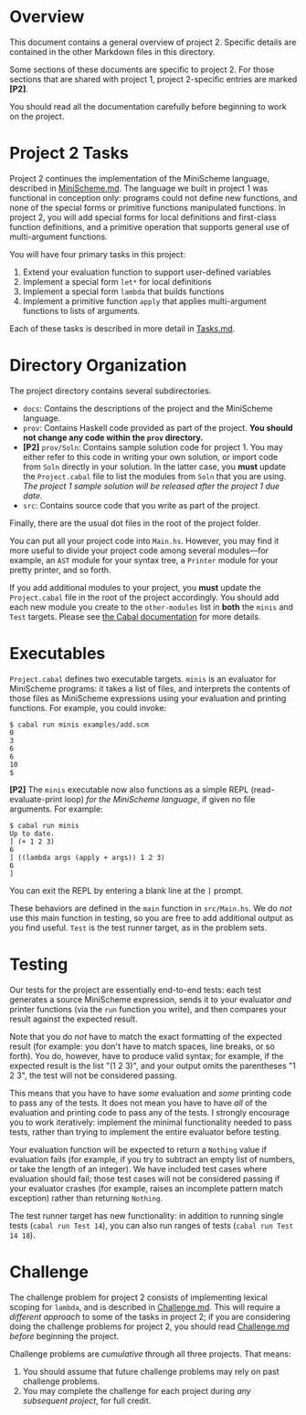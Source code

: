 # Overview

This document contains a general overview of project 2.  Specific details are contained in the other Markdown files in this directory.

Some sections of these documents are specific to project 2.  For those sections that are shared with project 1, project 2-specific entries are marked **[P2]**.

You should read all the documentation carefully before beginning to work on the project.

# Project 2 Tasks

Project 2 continues the implementation of the MiniScheme language, described in [MiniScheme.md](MiniScheme.md).  The language we built in project 1 was functional in conception only: programs could not define new functions, and none of the special forms or primitive functions manipulated functions.  In project 2, you will add special forms for local definitions and first-class function definitions, and a primitive operation that supports general use of multi-argument functions.

You will have four primary tasks in this project:

1. Extend your evaluation function to support user-defined variables
2. Implement a special form `let*` for local definitions
3. Implement a special form `lambda` that builds functions
4. Implement a primitive function `apply` that applies multi-argument functions to lists of arguments.

Each of these tasks is described in more detail in [Tasks.md](Tasks.md).

# Directory Organization

The project directory contains several subdirectories.

* `docs`: Contains the descriptions of the project and the MiniScheme language.
* `prov`: Contains Haskell code provided as part of the project.  **You should not change any code within the `prov` directory.**
* **[P2]** `prov/Soln`: Contains sample solution code for project 1.  You may either refer to this code in writing your own solution, or import code from `Soln` directly in your solution.  In the latter case, you **must** update the `Project.cabal` file to list the modules from `Soln` that you are using. *The project 1 sample solution will be released after the project 1 due date.*
* `src`: Contains source code that you write as part of the project.

Finally, there are the usual dot files in the root of the project folder.

You can put all your project code into `Main.hs`.  However, you may find it more useful to divide your project code among several modules&mdash;for example, an `AST` module for your syntax tree, a `Printer` module for your pretty printer, and so forth.

If you add additional modules to your project, you **must** update the `Project.cabal` file in the root of the project accordingly.  You should add each new module you create to the `other-modules` list in **both** the `minis` and `Test` targets.  Please see [the Cabal documentation](https://cabal.readthedocs.io/en/3.6/intro.html) for more details.

# Executables

`Project.cabal` defines two executable targets.  `minis` is an evaluator for MiniScheme programs: it takes a list of files, and interprets the contents of those files as MiniScheme expressions using your evaluation and printing functions.  For example, you could invoke:
```shell
$ cabal run minis examples/add.scm
0
3
6
6
10
$
```

**[P2]** The `minis` executable now also functions as a simple REPL (read-evaluate-print loop) *for the MiniScheme language*, if given no file arguments.  For example:
```shell
$ cabal run minis
Up to date.
] (+ 1 2 3)
6
] ((lambda args (apply + args)) 1 2 3)
6
]
```
You can exit the REPL by entering a blank line at the `]` prompt.

These behaviors are defined in the `main` function in `src/Main.hs`.  We do *not* use this main function in testing, so you are free to add additional output as you find useful.  `Test` is the test runner target, as in the problem sets.

# Testing

Our tests for the project are essentially end-to-end tests: each test generates a source MiniScheme expression, sends it to your evaluator *and* printer functions (via the `run` function you write), and then compares your result against the expected result.

Note that you do *not* have to match the exact formatting of the expected result (for example: you don't have to match spaces, line breaks, or so forth).  You do, however, have to produce valid syntax; for example, if the expected result is the list "(1 2 3)", and your output omits the parentheses "1 2 3", the test will not be considered passing.

This means that you have to have *some* evaluation and *some* printing code to pass any of the tests.  It does not mean you have to have *all* of the evaluation and printing code to pass any of the tests.  I strongly encourage you to work iteratively: implement the minimal functionality needed to pass tests, rather than trying to implement the entire evaluator before testing.

Your evaluation function will be expected to return a `Nothing` value if evaluation fails (for example, if you try to subtract an empty list of numbers, or take the length of an integer).  We have included test cases where evaluation should fail; those test cases will not be considered passing if your evaluator crashes (for example, raises an incomplete pattern match exception) rather than returning `Nothing`.

The test runner target has new functionality: in addition to running single tests (`cabal run Test 14`), you can also run ranges of tests (`cabal run Test 14 18`).

# Challenge

The challenge problem for project 2 consists of implementing lexical scoping for `lambda`, and is described in [Challenge.md](Challenge.md).  This will require a *different approach* to some of the tasks in project 2; if you are considering doing the challenge problems for project 2, you should read [Challenge.md](Challenge.md) *before* beginning the project.

Challenge problems are *cumulative* through all three projects.  That means:

1. You should assume that future challenge problems may rely on past challenge problems.
2. You may complete the challenge for each project during *any subsequent project*, for full credit.
